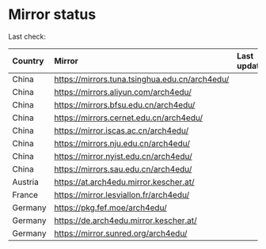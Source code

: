 <script src="./time.js"></script>
# Mirror status
Last check: <script type="text/javascript">localize(1719955125.499357);</script>

|Country|Mirror|Last update|
|:------|:-----|:----------|
|China|https://mirrors.tuna.tsinghua.edu.cn/arch4edu/|<script type="text/javascript">localize(1719902113);</script>|
|China|https://mirrors.aliyun.com/arch4edu/|<script type="text/javascript">localize(1719902113);</script>|
|China|https://mirrors.bfsu.edu.cn/arch4edu/|<script type="text/javascript">localize(1719902113);</script>|
|China|https://mirrors.cernet.edu.cn/arch4edu/|<script type="text/javascript">localize(1719902113);</script>|
|China|https://mirror.iscas.ac.cn/arch4edu/|<script type="text/javascript">localize(1719902113);</script>|
|China|https://mirrors.nju.edu.cn/arch4edu/|<script type="text/javascript">localize(1719858935);</script>|
|China|https://mirror.nyist.edu.cn/arch4edu/|<script type="text/javascript">localize(1719902113);</script>|
|China|https://mirrors.sau.edu.cn/arch4edu/|<script type="text/javascript">localize(1719902113);</script>|
|Austria|https://at.arch4edu.mirror.kescher.at/|<script type="text/javascript">localize(1719902113);</script>|
|France|https://mirror.lesviallon.fr/arch4edu/|<script type="text/javascript">localize(1719902113);</script>|
|Germany|https://pkg.fef.moe/arch4edu/|<script type="text/javascript">localize(1719902113);</script>|
|Germany|https://de.arch4edu.mirror.kescher.at/|<script type="text/javascript">localize(1719902113);</script>|
|Germany|https://mirror.sunred.org/arch4edu/|<script type="text/javascript">localize(1719902113);</script>|

<script src="./tablefilter/tablefilter.js"></script>
<script src="./table.js"></script>